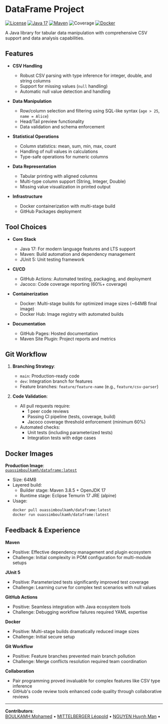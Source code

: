 # DataFrame Project

[![License](https://img.shields.io/badge/LICENSE-MIT-1B56FD)](LICENSE)
[![Java 17](https://img.shields.io/badge/Java-17-E78B48)](https://adoptium.net/)
[![Maven](https://img.shields.io/badge/Maven-3.8.6-F7374F)](https://maven.apache.org/)
![Coverage](https://img.shields.io/badge/Coverage-61%25-green?logo=jacoco)
[![Docker](https://img.shields.io/badge/Docker-Image-2496ED?logo=docker&logoColor=white)](https://hub.docker.com/r/ouassimboulkamh/dataframe)


A Java library for tabular data manipulation with comprehensive CSV support and data analysis capabilities.

## Features

- **CSV Handling**
  - Robust CSV parsing with type inference for integer, double, and string columns
  - Support for missing values (`null` handling)
  - Automatic null value detection and handling

- **Data Manipulation**
  - Row/column selection and filtering using SQL-like syntax (`age > 25`, `name = Alice`)
  - Head/Tail preview functionality
  - Data validation and schema enforcement

- **Statistical Operations**
  - Column statistics: mean, sum, min, max, count
  - Handling of null values in calculations
  - Type-safe operations for numeric columns

- **Data Representation**
  - Tabular printing with aligned columns
  - Multi-type column support (String, Integer, Double)
  - Missing value visualization in printed output

- **Infrastructure**
  - Docker containerization with multi-stage build
  - GitHub Packages deployment

## Tool Choices

- **Core Stack**
  - Java 17: For modern language features and LTS support
  - Maven: Build automation and dependency management
  - JUnit 5: Unit testing framework

- **CI/CD**
  - GitHub Actions: Automated testing, packaging, and deployment
  - Jacoco: Code coverage reporting (60%+ coverage)

- **Containerization**
  - Docker: Multi-stage builds for optimized image sizes (~64MB final image)
  - Docker Hub: Image registry with automated builds

- **Documentation**
  - GitHub Pages: Hosted documentation
  - Maven Site Plugin: Project reports and metrics

## Git Workflow

1. **Branching Strategy**:
   - `main`: Production-ready code
   - `dev`: Integration branch for features
   - Feature branches: `feature/feature-name` (e.g., `feature/csv-parser`)

2. **Code Validation**:
   - All pull requests require:
     - 1 peer code reviews
     - Passing CI pipeline (tests, coverage, build)
     - Jacoco coverage threshold enforcement (minimum 60%)
   - Automated checks:
     - Unit tests (including parameterized tests)
     - Integration tests with edge cases

## Docker Images

**Production Image**:  
[`ouassimboulkamh/dataframe:latest`](https://hub.docker.com/r/ouassimboulkamh/dataframe)
- Size: 64MB
- Layered build:  
  - Builder stage: Maven 3.8.5 + OpenJDK 17
  - Runtime stage: Eclipse Temurin 17 JRE (alpine)
- Usage:
  ```bash
  docker pull ouassimboulkamh/dataframe:latest
  docker run ouassimboulkamh/dataframe:latest
  ```

## Feedback & Experience

**Maven**
- Positive: Effective dependency management and plugin ecosystem
- Challenge: Initial complexity in POM configuration for multi-module setups

**JUnit 5**
- Positive: Parameterized tests significantly improved test coverage
- Challenge: Learning curve for complex test scenarios with null values

**GitHub Actions**
- Positive: Seamless integration with Java ecosystem tools
- Challenge: Debugging workflow failures required YAML expertise

**Docker**
- Positive: Multi-stage builds dramatically reduced image sizes
- Challenge: Initial secure setup

**Git Workflow**
- Positive: Feature branches prevented main branch pollution
- Challenge: Merge conflicts resolution required team coordination

**Collaboration**
- Pair programming proved invaluable for complex features like CSV type inference
- GitHub's code review tools enhanced code quality through collaborative reviews

---

**Contributors**:  
[BOULKAMH Mohamed](https://github.com/ouassim-boulkamh) • 
[MITTELBERGER Léopold](https://github.com/glebiskava) • 
[NGUYEN Huynh Man](https://github.com/nhman2002) • 
